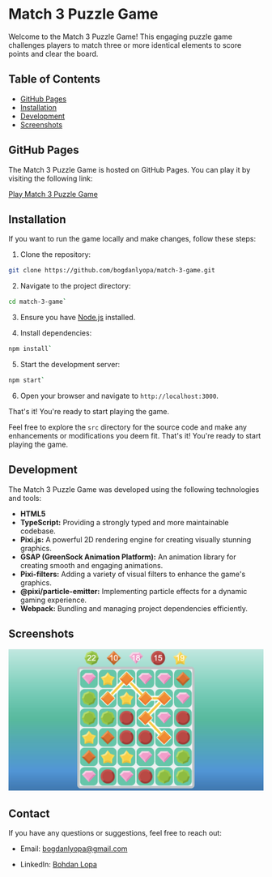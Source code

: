 # Match 3 Puzzle Game

Welcome to the Match 3 Puzzle Game! This engaging puzzle game challenges players to match three or more identical elements to score points and clear the board.

## Table of Contents
- [GitHub Pages](#github-pages)
- [Installation](#installation)
- [Development](#development)
- [Screenshots](#screenshots)

## GitHub Pages

The Match 3 Puzzle Game is hosted on GitHub Pages. You can play it by visiting the following link:

[Play Match 3 Puzzle Game](https://bogdanlyopa.github.io/match-3-game/)

## Installation

If you want to run the game locally and make changes, follow these steps:

1. Clone the repository:

```sh
git clone https://github.com/bogdanlyopa/match-3-game.git
```

2. Navigate to the project directory:

```sh
cd match-3-game`
```

3. Ensure you have [Node.js](https://nodejs.org/) installed.

4. Install dependencies:

```sh
npm install`
```

5. Start the development server:

```sh
npm start`
```

6. Open your browser and navigate to `http://localhost:3000`.

That's it! You're ready to start playing the game.

Feel free to explore the `src` directory for the source code and make any enhancements or modifications you deem fit.
That's it! You're ready to start playing the game.

## Development

The Match 3 Puzzle Game was developed using the following technologies and tools:

- **HTML5** 
- **TypeScript:** Providing a strongly typed and more maintainable codebase.
- **Pixi.js:** A powerful 2D rendering engine for creating visually stunning graphics.
- **GSAP (GreenSock Animation Platform):** An animation library for creating smooth and engaging animations.
- **Pixi-filters:** Adding a variety of visual filters to enhance the game's graphics.
- **@pixi/particle-emitter:** Implementing particle effects for a dynamic gaming experience.
- **Webpack:** Bundling and managing project dependencies efficiently.

## Screenshots

![Gameplay Screenshot](./screenshots/gameplay.png)

## Contact

If you have any questions or suggestions, feel free to reach out:

- Email: bogdanlyopa@gmail.com

- LinkedIn: [Bohdan Lopa](https://www.linkedin.com/in/bohdan-lopa/)
